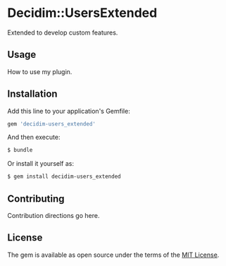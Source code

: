 # Decidim::UsersExtended

Extended to develop custom features.

## Usage
How to use my plugin.

## Installation
Add this line to your application's Gemfile:

```ruby
gem 'decidim-users_extended'
```

And then execute:
```bash
$ bundle
```

Or install it yourself as:
```bash
$ gem install decidim-users_extended
```

## Contributing
Contribution directions go here.

## License
The gem is available as open source under the terms of the [MIT License](https://opensource.org/licenses/MIT).
